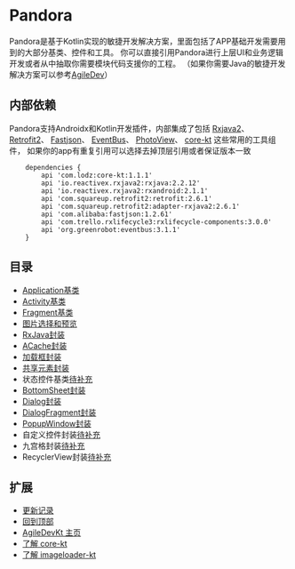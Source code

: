 # Pandora
Pandora是基于Kotlin实现的敏捷开发解决方案，里面包括了APP基础开发需要用到的大部分基类、控件和工具。
你可以直接引用Pandora进行上层UI和业务逻辑开发或者从中抽取你需要模块代码支援你的工程。
（如果你需要Java的敏捷开发解决方案可以参考[AgileDev](https://github.com/LZ9/AgileDev)）

## 内部依赖
Pandora支持Androidx和Kotlin开发插件，内部集成了包括
[Rxjava2](https://github.com/ReactiveX/RxJava)、
[Retrofit2](https://github.com/square/retrofit)、
[Fastjson](https://github.com/alibaba/fastjson)、
[EventBus](https://github.com/greenrobot/EventBus)、
[PhotoView](https://github.com/chrisbanes/PhotoView)、
[core-kt](https://github.com/LZ9/AgileDevKt/blob/master/corekt/readme_core.md)
这些常用的工具组件，
如果你的app有重复引用可以选择去掉顶层引用或者保证版本一致
```
    dependencies {
        api 'com.lodz:core-kt:1.1.1'
        api 'io.reactivex.rxjava2:rxjava:2.2.12'
        api 'io.reactivex.rxjava2:rxandroid:2.1.1'
        api 'com.squareup.retrofit2:retrofit:2.6.1'
        api 'com.squareup.retrofit2:adapter-rxjava2:2.6.1'
        api 'com.alibaba:fastjson:1.2.61'
        api 'com.trello.rxlifecycle3:rxlifecycle-components:3.0.0'
        api 'org.greenrobot:eventbus:3.1.1'
    }
```

## 目录
- [Application基类](https://github.com/LZ9/AgileDevKt/blob/master/pandora/document/pandora_application.md)
- [Activity基类](https://github.com/LZ9/AgileDevKt/blob/master/pandora/document/pandora_activity.md)
- [Fragment基类](https://github.com/LZ9/AgileDevKt/blob/master/pandora/document/pandora_fragment.md)
- [图片选择和预览](https://github.com/LZ9/AgileDevKt/blob/master/pandora/document/pandora_picker_preview.md)
- [RxJava封装](https://github.com/LZ9/AgileDevKt/blob/master/pandora/document/rx/pandora_rx.md)
- [ACache封装](https://github.com/LZ9/AgileDevKt/blob/master/pandora/document/pandora_acache.md)
- [加载框封装](https://github.com/LZ9/AgileDevKt/blob/master/pandora/document/pandora_progressdialog.md)
- [共享元素封装](https://github.com/LZ9/AgileDevKt/blob/master/pandora/document/pandora_transition.md)
- 状态控件基类[待补充]()
- [BottomSheet封装](https://github.com/LZ9/AgileDevKt/blob/master/pandora/document/pandora_bottomsheet.md)
- [Dialog封装](https://github.com/LZ9/AgileDevKt/blob/master/pandora/document/pandora_dialog.md)
- [DialogFragment封装](https://github.com/LZ9/AgileDevKt/blob/master/pandora/document/pandora_dialogfragment.md)
- [PopupWindow封装](https://github.com/LZ9/AgileDevKt/blob/master/pandora/document/pandora_popupwindow.md)
- 自定义控件封装[待补充]()
- 九宫格封装[待补充]()
- RecyclerView封装[待补充]()

## 扩展

- [更新记录](https://github.com/LZ9/AgileDevKt/blob/master/pandora/document/readme_pandora_update.md)
- [回到顶部](https://github.com/LZ9/AgileDevKt/blob/master/pandora/document/readme_pandora.md#pandora)
- [AgileDevKt 主页](https://github.com/LZ9/AgileDevKt)
- [了解 core-kt](https://github.com/LZ9/AgileDevKt/blob/master/corekt/readme_core.md)
- [了解 imageloader-kt](https://github.com/LZ9/AgileDevKt/blob/master/imageloaderkt/readme_imageloader.md)
